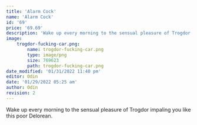 ```yaml
---
title: 'Alarm Cock'
name: 'Alarm Cock'
id: '69'
price: '69.69'
description: 'Wake up every morning to the sensual pleasure of Trogdor impaling you like this poor Delorean.'
image:
    trogdor-fucking-car.png:
        name: trogdor-fucking-car.png
        type: image/png
        size: 769623
        path: trogdor-fucking-car.png
date_modified: '01/31/2022 11:40 pm'
editor: Odin
date: '01/29/2022 05:25 am'
author: Odin
revision: 2
---
```


Wake up every morning to the sensual pleasure of Trogdor impaling you like this poor Delorean.